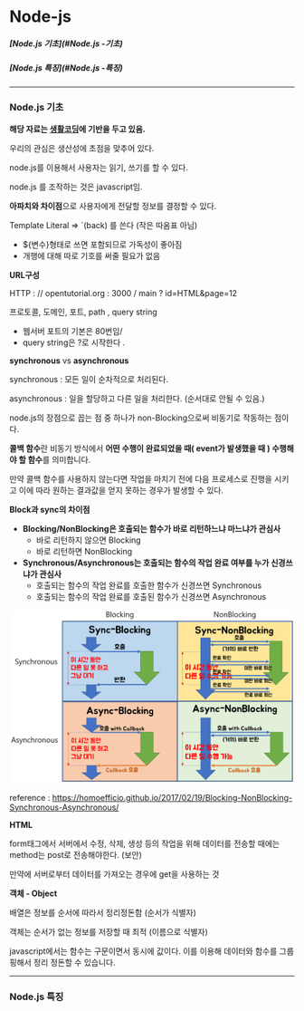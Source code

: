 # Node-js

##### [Node.js 기초](#Node.js -기초)

##### [Node.js 특징](#Node.js -특징)

---


### Node.js 기초
**해당 자료는 [생활코딩](#https://opentutorials.org/course/3332/21028)에 기반을 두고 있음.**


우리의 관심은 생산성에 초점을 맞추어 있다. 

node.js를 이용해서 사용자는 읽기, 쓰기를 할 수 있다.



node.js 를 조작하는 것은 javascript임.



**아파치와 차이점**으로 사용자에게 전달할 정보를 결정할 수 있다.



Template Literal => `(back) 를 쓴다 (작은 따옴표 아님)

- ${변수}형태로 쓰면 포함되므로 가독성이 좋아짐
- 개행에 대해 따로 기호를 써줄 필요가 없음



**URL구성**

HTTP : // opentutorial.org : 3000 / main ? id=HTML&page=12

프로토콜, 도메인, 포트, path , query string

- 웹서버 포트의 기본은 80번임/
- query string은 ?로 시작한다 .



**synchronous** vs **asynchronous**

synchronous : 모든 일이 순차적으로 처리된다.

asynchronous : 일을 할당하고 다른 일을 처리한다. (순서대로 안될 수 있음.)



node.js의 장점으로 꼽는 점 중 하나가 non-Blocking으로써 비동기로 작동하는 점이다.

**콜백 함수**란 비동기 방식에서 **어떤 수행이 완료되었을 때( event가 발생했을 때 ) 수행해야 할 함수**를 의미합니다.

만약 콜백 함수를 사용하지 않는다면 작업을 마치기 전에 다음 프로세스로 진행을 시키고 이에 따라 원하는 결과값을 얻지 못하는 경우가 발생할 수 있다.



**Block과 sync의 차이점**

- **Blocking/NonBlocking은 호출되는 함수가 바로 리턴하느냐 마느냐가 관심사**
  - 바로 리턴하지 않으면 Blocking
  - 바로 리턴하면 NonBlocking
- **Synchronous/Asynchronous는 호출되는 함수의 작업 완료 여부를 누가 신경쓰냐가 관심사**
  - 호출되는 함수의 작업 완료를 호출한 함수가 신경쓰면 Synchronous
  - 호출되는 함수의 작업 완료를 호출된 함수가 신경쓰면 Asynchronous

<img src="./assets/sync_async.png">

reference : https://homoefficio.github.io/2017/02/19/Blocking-NonBlocking-Synchronous-Asynchronous/



**HTML**

form태그에서 서버에서 수정, 삭제, 생성 등의 작업을 위해 데이터를 전송할 때에는 method는 post로 전송해야한다. (보안)

만약에 서버로부터 데이터를 가져오는 경우에 get을 사용하는 것



**객체 - Object**

배열은 정보를 순서에 따라서 정리정돈함 (순서가 식별자)

객체는 순서가 없는 정보를 저장할 때 최적 (이름으로 식별자)

javascript에서는 함수는 구문이면서 동시에 값이다. 이를 이용해 데이터와 함수를 그룹핑해서 정리 정돈할 수 있습니다.



---

### Node.js 특징

